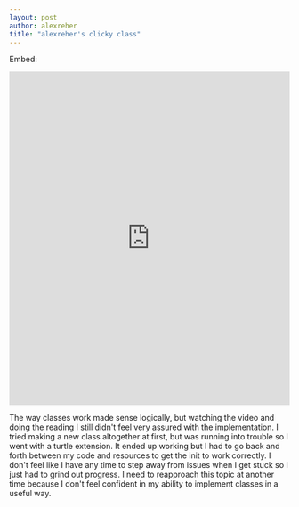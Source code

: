 ```yaml
---
layout: post
author: alexreher
title: "alexreher's clicky class"
---
```


Embed: 
<iframe src="https://trinket.io/embed/python/146cfa8c58" width="100%" height="600" frameborder="0" marginwidth="0" marginheight="0" allowfullscreen></iframe>

The way classes work made sense logically, but watching the video and doing the reading I still didn't feel very assured with the implementation. I tried making a new class altogether at first, but was running into trouble so I went with a turtle extension. It ended up working but I had to go back and forth between my code and resources to get the init to work correctly. I don't feel like I have any time to step away from issues when I get stuck so I just had to grind out progress. I need to reapproach this topic at another time because I don't feel confident in my ability to implement classes in a useful way.
